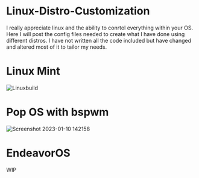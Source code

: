 # Linux-Distro-Customization

I really appreciate linux and the ability to conrtol everything within your OS. Here I will post the config files needed to create what I have done using different distros. I have not written all the code included but have changed and altered most of it to tailor my needs.

# Linux Mint 
![Linuxbuild](https://user-images.githubusercontent.com/85082822/211655406-a6843cab-577d-49b5-a5f2-4fa70b74c4d8.png)

# Pop OS with bspwm
![Screenshot 2023-01-10 142158](https://user-images.githubusercontent.com/85082822/211655495-bfa9eaf4-3877-48f0-9270-22ab3ee45a08.png)

# EndeavorOS
WIP
